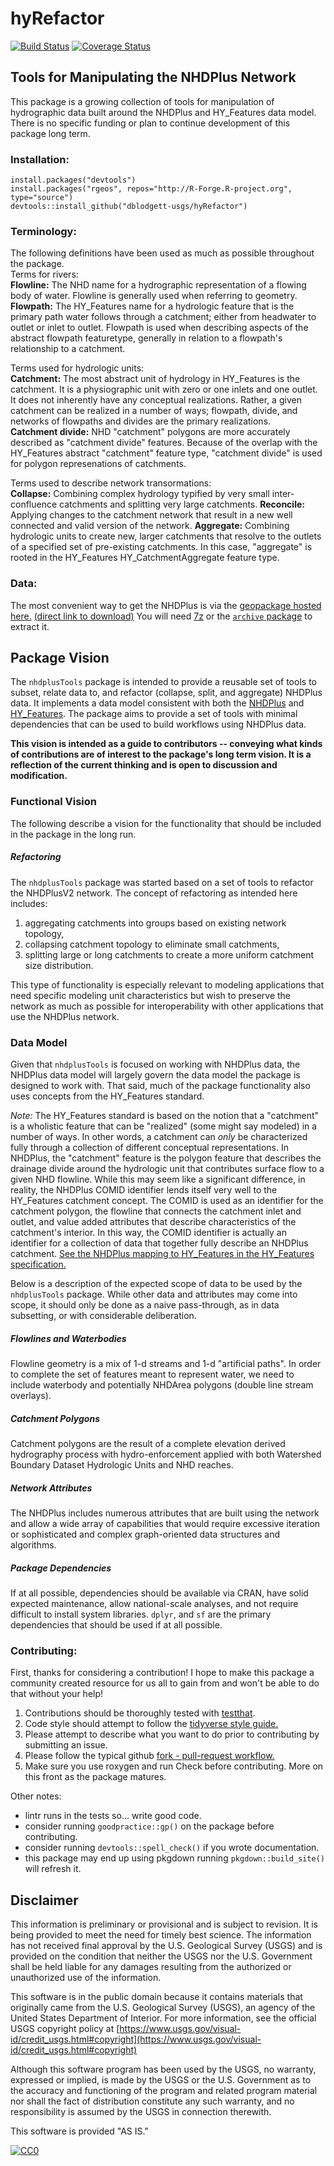 # hyRefactor

[![Build Status](https://travis-ci.org/dblodgett-usgs/nhdplusTools.svg?branch=master)](https://travis-ci.org/dblodgett-usgs/hyRefactor) [![Coverage Status](https://coveralls.io/repos/github/dblodgett-usgs/hyRefactor/badge.svg?branch=master)](https://coveralls.io/github/dblodgett-usgs/hyRefactor?branch=master)

## Tools for Manipulating the NHDPlus Network

This package is a growing collection of tools for manipulation of hydrographic
data built around the NHDPlus and HY_Features data model. There is no specific
funding or plan to continue development of this package long term.

### Installation:

```
install.packages("devtools")
install.packages("rgeos", repos="http://R-Forge.R-project.org", type="source")
devtools::install_github("dblodgett-usgs/hyRefactor")
```

### Terminology: 

The following definitions have been used as much as possible throughout the package.  
Terms for rivers:  
**Flowline:** The NHD name for a hydrographic representation of a flowing body of water. Flowline is generally used when referring to geometry.  
**Flowpath:** The HY_Features name for a hydrologic feature that is the primary path water follows through a catchment; either from headwater to outlet or inlet to outlet. Flowpath is used when describing aspects of the abstract flowpath featuretype, generally in relation to a flowpath's relationship to a catchment.  

Terms used for hydrologic units:  
**Catchment:** The most abstract unit of hydrology in HY_Features is the catchment. It is a physiographic unit with zero or one inlets and one outlet. It does not inherently have any conceptual realizations. Rather, a given catchment can be realized in a number of ways; flowpath, divide, and networks of flowpaths and divides are the primary realizations.  
**Catchment divide:** NHD "catchment" polygons are more accurately described as "catchment divide" features. Because of the overlap with the HY_Features abstract "catchment" feature type, "catchment divide" is used for polygon represenations of catchments.  

Terms used to describe network transormations:  
**Collapse:** Combining complex hydrology typified by very small inter-confluence catchments and splitting very large catchments.
**Reconcile:** Applying changes to the catchment network that result in a new well connected and valid version of the network.
**Aggregate:** Combining hydrologic units to create new, larger catchments that resolve to the outlets of a specified set of pre-existing catchments. In this case, "aggregate" is rooted in the HY_Features HY_CatchmentAggregate feature type.

### Data:

The most convenient way to get the NHDPlus is via the [geopackage hosted here.](https://www.epa.gov/waterdata/nhdplus-national-data) [(direct link to download)](https://s3.amazonaws.com/nhdplus/NHDPlusV21/Data/NationalData/NHDPlusV21_NationalData_CONUS_Seamless_Geopackage_05.7z) You will need [7z](https://www.7-zip.org/) or the [`archive` package](https://github.com/jimhester/archive) to extract it.

## Package Vision

The `nhdplusTools` package is intended to provide a reusable set of tools to
subset, relate data to, and refactor (collapse, split, and aggregate) NHDPlus data. 
It implements a data model consistent with both the [NHDPlus](https://www.epa.gov/waterdata/nhdplus-national-hydrography-dataset-plus)
and [HY\_Features](http://opengeospatial.github.io/HY_Features/). The package
aims to provide a set of tools with minimal dependencies that can be used
to build workflows using NHDPlus data.

**This vision is intended as a guide to contributors -- conveying what kinds of
contributions are of interest to the package's long term vision. It is a
reflection of the current thinking and is open to discussion and modification.**

### Functional Vision
The following describe a vision for the functionality that should be included
in the package in the long run.

##### Refactoring
The `nhdplusTools` package was started based on a set of tools to refactor the
NHDPlusV2 network. The concept of refactoring as intended here includes:

1) aggregating catchments into groups based on existing network topology,  
2) collapsing catchment topology to eliminate small catchments,  
3) splitting large or long catchments to create a more uniform catchment size
distribution.

This type of functionality is especially relevant to modeling applications that
need specific modeling unit characteristics but wish to preserve the network as
much as possible for interoperability with other applications that use the
NHDPlus network.

### Data Model
Given that `nhdplusTools` is focused on working with NHDPlus data, the NHDPlus
data model will largely govern the data model the package is designed to work
with. That said, much of the package functionality also uses concepts from
the HY\_Features standard.  

*Note:* The HY\_Features standard is based on the notion that a "catchment" is a
wholistic feature that can be "realized" (some might say modeled) in a number of
ways. In other words, a catchment can *only* be characterized fully through a
collection of different conceptual representations. In NHDPlus, the "catchment"
feature is the polygon feature that describes the drainage divide around the
hydrologic unit that contributes surface flow to a given NHD flowline. While this
may seem like a significant difference, in reality, the NHDPlus COMID identifier
lends itself very well to the HY\_Features catchment concept. The COMID is
used as an identifier for the catchment polygon, the flowline that
connects the catchment inlet and outlet, and value added attributes that
describe characteristics of the catchment's interior. In this way, the COMID
identifier is actually an identifier for a collection of data that
together fully describe an NHDPlus catchment. [See the NHDPlus mapping to
HY_Features in the HY_Features specification.](http://docs.opengeospatial.org/is/14-111r6/14-111r6.html#annexD_1)

Below is a description of the expected scope of data to be used by the
`nhdplusTools` package. While other data and attributes may come into scope,
it should only be done as a naive pass-through, as in data subsetting, or
with considerable deliberation.

##### Flowlines and Waterbodies
Flowline geometry is a mix of 1-d streams and 1-d "artificial paths". In order
to complete the set of features meant to represent water, we need to include
waterbody and potentially NHDArea polygons (double line stream overlays).

##### Catchment Polygons
Catchment polygons are the result of a complete elevation derived hydrography
process with hydro-enforcement applied with both Watershed Boundary Dataset
Hydrologic Units and NHD reaches.

##### Network Attributes
The NHDPlus includes numerous attributes that are built using the network and
allow a wide array of capabilities that would require excessive iteration or
sophisticated and complex graph-oriented data structures and algorithms.

##### Package Dependencies
If at all possible, dependencies should be available via CRAN, have solid
expected maintenance, allow national-scale analyses, and not require difficult
to install system libraries. `dplyr`, and `sf` are the primary dependencies that
should be used if at all possible.

### Contributing:

First, thanks for considering a contribution! I hope to make this package a community created resource
for us all to gain from and won't be able to do that without your help!

1) Contributions should be thoroughly tested with [testthat](https://testthat.r-lib.org/).  
2) Code style should attempt to follow the [tidyverse style guide.](http://style.tidyverse.org/)  
3) Please attempt to describe what you want to do prior to contributing by submitting an issue.  
4) Please follow the typical github [fork - pull-request workflow.](https://gist.github.com/Chaser324/ce0505fbed06b947d962)  
5) Make sure you use roxygen and run Check before contributing. More on this front as the package matures. 

Other notes:
- lintr runs in the tests so... write good code.
- consider running `goodpractice::gp()` on the package before contributing.
- consider running `devtools::spell_check()` if you wrote documentation.
- this package may end up using pkgdown running `pkgdown::build_site()` will refresh it.

## Disclaimer

This information is preliminary or provisional and is subject to revision. It is being provided to meet the need for timely best science. The information has not received final approval by the U.S. Geological Survey (USGS) and is provided on the condition that neither the USGS nor the U.S. Government shall be held liable for any damages resulting from the authorized or unauthorized use of the information.

This software is in the public domain because it contains materials that originally came from the U.S. Geological Survey  (USGS), an agency of the United States Department of Interior. For more information, see the official USGS copyright policy at [https://www.usgs.gov/visual-id/credit_usgs.html#copyright](https://www.usgs.gov/visual-id/credit_usgs.html#copyright)

Although this software program has been used by the USGS, no warranty, expressed or implied, is made by the USGS or the U.S. Government as to the accuracy and functioning of the program and related program material nor shall the fact of distribution constitute any such warranty, and no responsibility is assumed by the USGS in connection therewith.

This software is provided "AS IS."

 [
    ![CC0](https://i.creativecommons.org/p/zero/1.0/88x31.png)
  ](https://creativecommons.org/publicdomain/zero/1.0/)
